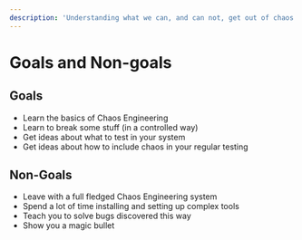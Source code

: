 ```yaml
---
description: 'Understanding what we can, and can not, get out of chaos engineering.'
---
```


# Goals and Non-goals

## Goals

* Learn the basics of Chaos Engineering
* Learn to break some stuff \(in a controlled way\)
* Get ideas about what to test in your system
* Get ideas about how to include chaos in your regular testing

## Non-Goals

* Leave with a full fledged Chaos Engineering system
* Spend a lot of time installing and setting up complex tools
* Teach you to solve bugs discovered this way
* Show you a magic bullet

